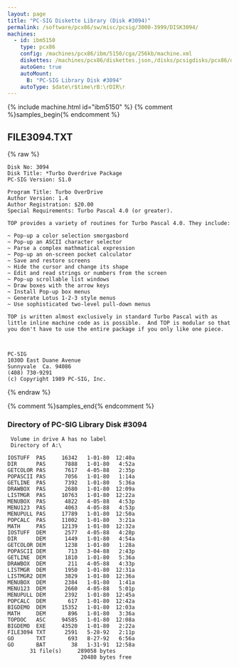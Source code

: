 ```yaml
---
layout: page
title: "PC-SIG Diskette Library (Disk #3094)"
permalink: /software/pcx86/sw/misc/pcsig/3000-3999/DISK3094/
machines:
  - id: ibm5150
    type: pcx86
    config: /machines/pcx86/ibm/5150/cga/256kb/machine.xml
    diskettes: /machines/pcx86/diskettes.json,/disks/pcsigdisks/pcx86/diskettes.json
    autoGen: true
    autoMount:
      B: "PC-SIG Library Disk #3094"
    autoType: $date\r$time\rB:\rDIR\r
---
```


{% include machine.html id="ibm5150" %}
{% comment %}samples_begin{% endcomment %}

## FILE3094.TXT

{% raw %}
```
Disk No: 3094                                                           
Disk Title: *Turbo Overdrive Package                                    
PC-SIG Version: S1.0                                                    
                                                                        
Program Title: Turbo OverDrive                                          
Author Version: 1.4                                                     
Author Registration: $20.00                                             
Special Requirements: Turbo Pascal 4.0 (or greater).                    
                                                                        
TOP provides a variety of routines for Turbo Pascal 4.0. They include:  
                                                                        
~ Pop-up a color selection smorgasbord                                  
~ Pop-up an ASCII character selector                                    
~ Parse a complex mathmatical expression                                
~ Pop-up an on-screen pocket calculator                                 
~ Save and restore screens                                              
~ Hide the cursor and change its shape                                  
~ Edit and read strings or numbers from the screen                      
~ Pop-up scrollable list windows                                        
~ Draw boxes with the arrow keys                                        
~ Install Pop-up box menus                                              
~ Generate Lotus 1-2-3 style menus                                      
~ Use sophisticated two-level pull-down menus                           
                                                                        
TOP is written almost exclusively in standard Turbo Pascal with as      
little inline machine code as is possible.  And TOP is modular so that  
you don't have to use the entire package if you only like one piece.    
                                                                        
                                                                        
                                                                        
PC-SIG                                                                  
1030D East Duane Avenue                                                 
Sunnyvale  Ca. 94086                                                    
(408) 730-9291                                                          
(c) Copyright 1989 PC-SIG, Inc.                                         
```
{% endraw %}

{% comment %}samples_end{% endcomment %}

### Directory of PC-SIG Library Disk #3094

     Volume in drive A has no label
     Directory of A:\

    IOSTUFF  PAS     16342   1-01-80  12:40a
    DIR      PAS      7888   1-01-80   4:52a
    GETCOLOR PAS      7617   4-05-88   2:35p
    POPASCII PAS      7056   1-01-80   1:14a
    GETLINE  PAS      7392   1-01-80   5:36a
    DRAWBOX  PAS      2680   1-01-80  12:09a
    LISTMGR  PAS     10763   1-01-80  12:22a
    MENUBOX  PAS      4822   4-05-88   4:53p
    MENU123  PAS      4063   4-05-88   4:53p
    MENUPULL PAS     17789   1-01-80  12:50a
    POPCALC  PAS     11002   1-01-80   3:21a
    MATH     PAS     12139   1-01-80  12:32a
    IOSTUFF  DEM      2577   4-05-88   4:28p
    DIR      DEM      1449   1-01-80   4:54a
    GETCOLOR DEM      1238   1-01-80   1:28a
    POPASCII DEM       713   3-04-88   2:43p
    GETLINE  DEM      1810   1-01-80   5:36a
    DRAWBOX  DEM       211   4-05-88   4:33p
    LISTMGR  DEM      1950   1-01-80  12:31a
    LISTMGR2 DEM      3829   1-01-80  12:36a
    MENUBOX  DEM      2384   1-01-80   1:41a
    MENU123  DEM      2660   4-05-88   5:01p
    MENUPULL DEM      2392   1-01-80  12:45a
    POPCALC  DEM       617   1-01-80  12:42a
    BIGDEMO  DEM     15352   1-01-80  12:03a
    MATH     DEM       896   1-01-80   3:36a
    TOPDOC   ASC     94585   1-01-80  12:08a
    BIGDEMO  EXE     43520   1-01-80   2:22a
    FILE3094 TXT      2591   5-28-92   2:11p
    GO       TXT       693   8-27-92   6:56a
    GO       BAT        38   1-31-91  12:58a
           31 file(s)     289058 bytes
                           20480 bytes free
